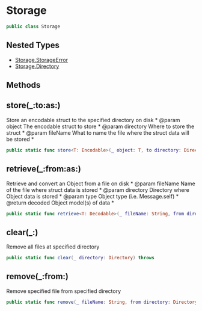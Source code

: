 # Storage

``` swift
public class Storage
```

## Nested Types

  - [Storage.StorageError](Storage_StorageError)
  - [Storage.Directory](Storage_Directory)

## Methods

## store(\_:to:as:)

Store an encodable struct to the specified directory on disk
\*  @param object      The encodable struct to store
\*  @param directory   Where to store the struct
\*  @param fileName    What to name the file where the struct data will be stored
\*

``` swift
public static func store<T: Encodable>(_ object: T, to directory: Directory, as fileName: String) throws
```

## retrieve(\_:from:as:)

Retrieve and convert an Object from a file on disk
\*  @param fileName    Name of the file where struct data is stored
\*  @param directory   Directory where Object data is stored
\*  @param type        Object type (i.e. Message.self)
\*  @return decoded    Object model(s) of data
\*

``` swift
public static func retrieve<T: Decodable>(_ fileName: String, from directory: Directory, as type: T.Type) throws -> T
```

## clear(\_:)

Remove all files at specified directory

``` swift
public static func clear(_ directory: Directory) throws
```

## remove(\_:from:)

Remove specified file from specified directory

``` swift
public static func remove(_ fileName: String, from directory: Directory) throws
```
